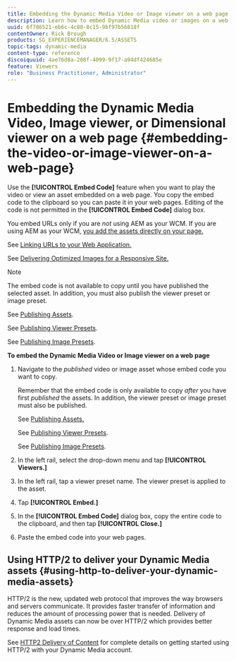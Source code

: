 ```yaml
---
title: Embedding the Dynamic Media Video or Image viewer on a web page
description: Learn how to embed Dynamic Media video or images on a web page
uuid: 6f786521-eb6c-4c80-8c15-9bf97b56818f
contentOwner: Rick Brough
products: SG_EXPERIENCEMANAGER/6.5/ASSETS
topic-tags: dynamic-media
content-type: reference
discoiquuid: 4ae76d8a-208f-4099-9f17-a94df424685e
feature: Viewers
role: "Business Practitioner, Administrator"
---
```


# Embedding the Dynamic Media Video, Image viewer, or Dimensional viewer on a web page {#embedding-the-video-or-image-viewer-on-a-web-page}

Use the **[!UICONTROL Embed Code]** feature when you want to play the video or view an asset embedded on a web page. You copy the embed code to the clipboard so you can paste it in your web pages. Editing of the code is not permitted in the **[!UICONTROL Embed Code]** dialog box.

You embed URLs only if you are _not_ using AEM as your WCM. If you are using AEM as your WCM, [you add the assets directly on your page.](adding-dynamic-media-assets-to-pages.md)

See [Linking URLs to your Web Application.](linking-urls-to-yourwebapplication.md)

See [Delivering Optimized Images for a Responsive Site.](responsive-site.md)

>[!NOTE]
>
>The embed code is not available to copy until you have published the selected asset. In addition, you must also publish the viewer preset or image preset.
>
>See [Publishing Assets](publishing-dynamicmedia-assets.md).
>
>See [Publishing Viewer Presets](managing-viewer-presets.md#publishing-viewer-presets).
>
>See [Publishing Image Presets](managing-image-presets.md#publishing-image-presets).

**To embed the Dynamic Media Video or Image viewer on a web page**

1. Navigate to the *published* video or image asset whose embed code you want to copy.

   Remember that the embed code is only available to copy *after* you have first *published* the assets. In addition, the viewer preset or image preset must also be published.

   See [Publishing Assets.](publishing-dynamicmedia-assets.md)

   See [Publishing Viewer Presets](managing-viewer-presets.md#publishing-viewer-presets).

   See [Publishing Image Presets](managing-image-presets.md#publishing-image-presets).

1. In the left rail, select the drop-down menu and tap **[!UICONTROL Viewers.]**
1. In the left rail, tap a viewer preset name. The viewer preset is applied to the asset.
1. Tap **[!UICONTROL Embed.]**
1. In the **[!UICONTROL Embed Code]** dialog box, copy the entire code to the clipboard, and then tap **[!UICONTROL Close.]**
1. Paste the embed code into your web pages.

## Using HTTP/2 to deliver your Dynamic Media assets {#using-http-to-deliver-your-dynamic-media-assets}

HTTP/2 is the new, updated web protocol that improves the way browsers and servers communicate. It provides faster transfer of information and reduces the amount of processing power that is needed. Delivery of Dynamic Media assets can now be over HTTP/2 which provides better response and load times.

See [HTTP2 Delivery of Content](http2.md) for complete details on getting started using HTTP/2 with your Dynamic Media account.
